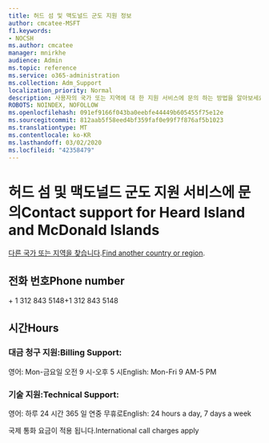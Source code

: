 ```yaml
---
title: 허드 섬 및 맥도널드 군도 지원 정보
author: cmcatee-MSFT
f1.keywords:
- NOCSH
ms.author: cmcatee
manager: mnirkhe
audience: Admin
ms.topic: reference
ms.service: o365-administration
ms.collection: Adm_Support
localization_priority: Normal
description: 사용자의 국가 또는 지역에 대 한 지원 서비스에 문의 하는 방법을 알아보세요.
ROBOTS: NOINDEX, NOFOLLOW
ms.openlocfilehash: 091ef9166f043ba0eebfe44449b605455f75e12e
ms.sourcegitcommit: 812aab5f58eed4bf359faf0e99f7f876af5b1023
ms.translationtype: MT
ms.contentlocale: ko-KR
ms.lasthandoff: 03/02/2020
ms.locfileid: "42358479"
---
```

# <a name="contact-support-for-heard-island-and-mcdonald-islands"></a><span data-ttu-id="b6997-103">허드 섬 및 맥도널드 군도 지원 서비스에 문의</span><span class="sxs-lookup"><span data-stu-id="b6997-103">Contact support for Heard Island and McDonald Islands</span></span>

<span data-ttu-id="b6997-104">[다른 국가 또는 지역을 찾습니다](../contact-support-for-business-products.md).</span><span class="sxs-lookup"><span data-stu-id="b6997-104">[Find another country or region](../contact-support-for-business-products.md).</span></span>

## <a name="phone-number"></a><span data-ttu-id="b6997-105">전화 번호</span><span class="sxs-lookup"><span data-stu-id="b6997-105">Phone number</span></span>
<span data-ttu-id="b6997-106">+ 1 312 843 5148</span><span class="sxs-lookup"><span data-stu-id="b6997-106">+1 312 843 5148</span></span>

## <a name="hours"></a><span data-ttu-id="b6997-107">시간</span><span class="sxs-lookup"><span data-stu-id="b6997-107">Hours</span></span>
### <a name="billing-support"></a><span data-ttu-id="b6997-108">대금 청구 지원:</span><span class="sxs-lookup"><span data-stu-id="b6997-108">Billing Support:</span></span>

<span data-ttu-id="b6997-109">영어: Mon-금요일 오전 9 시-오후 5 시</span><span class="sxs-lookup"><span data-stu-id="b6997-109">English: Mon-Fri 9 AM-5 PM</span></span>

### <a name="technical-support"></a><span data-ttu-id="b6997-110">기술 지원:</span><span class="sxs-lookup"><span data-stu-id="b6997-110">Technical Support:</span></span>

<span data-ttu-id="b6997-111">영어: 하루 24 시간 365 일 연중 무휴로</span><span class="sxs-lookup"><span data-stu-id="b6997-111">English: 24 hours a day, 7 days a week</span></span>

<span data-ttu-id="b6997-112">국제 통화 요금이 적용 됩니다.</span><span class="sxs-lookup"><span data-stu-id="b6997-112">International call charges apply</span></span>
